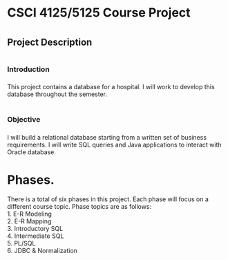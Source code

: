 # CSCI 4125/5125 Course Project
# <h2>Project Description<h2/>

# <h3>Introduction<h3/> 
This project contains a database for a hospital. I will work to develop this database throughout the semester. 

# <h3>Objective<h3/> 
I will build a relational database starting from a written set of business requirements. I will write SQL queries and Java applications to interact with Oracle database. 
<br>

# Phases. 
There is a total of six phases in this project. Each phase will focus on a different course topic. Phase topics are as follows:
<br>
	1. E-R Modeling 
	<br>
	2. E-R Mapping
	<br>
	3. Introductory SQL
	<br>
	4. Intermediate SQL
	<br>
	5. PL/SQL
	<br>
	6. JDBC & Normalization 
